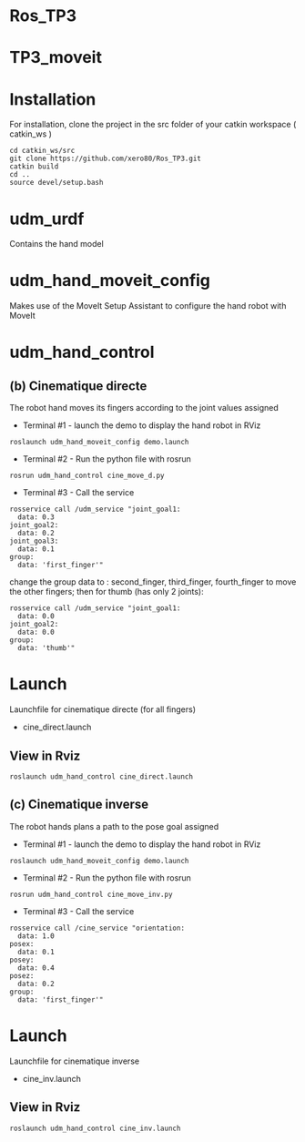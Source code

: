 # Ros_TP3

# TP3_moveit

# Installation

For installation, clone the project in the src folder of your catkin workspace ( catkin_ws )
```
cd catkin_ws/src
git clone https://github.com/xero80/Ros_TP3.git
catkin build
cd ..
source devel/setup.bash
```

# udm_urdf

Contains the hand model 

# udm_hand_moveit_config

Makes use of the MoveIt Setup Assistant to configure the hand robot with MoveIt

# udm_hand_control

## (b) Cinematique directe

The robot hand moves its fingers according to the joint values assigned 

- Terminal #1 - launch the demo to display the hand robot in RViz

```
roslaunch udm_hand_moveit_config demo.launch
```

- Terminal #2 - Run the python file with rosrun

```
rosrun udm_hand_control cine_move_d.py  
```

- Terminal #3 - Call the service

```
rosservice call /udm_service "joint_goal1:
  data: 0.3
joint_goal2:
  data: 0.2
joint_goal3:
  data: 0.1
group:
  data: 'first_finger'"
```

change the group data to : second_finger, third_finger, fourth_finger to move the other fingers; then for thumb (has only 2 joints): 

```
rosservice call /udm_service "joint_goal1:
  data: 0.0
joint_goal2:
  data: 0.0
group:
  data: 'thumb'"
```
# Launch 

Launchfile for cinematique directe (for all fingers)

- cine_direct.launch

## View in Rviz 

```
roslaunch udm_hand_control cine_direct.launch
```

## (c) Cinematique inverse

The robot hands plans a path to the pose goal assigned 

- Terminal #1 - launch the demo to display the hand robot in RViz

```
roslaunch udm_hand_moveit_config demo.launch
```

- Terminal #2 - Run the python file with rosrun

```
rosrun udm_hand_control cine_move_inv.py  
```

- Terminal #3 - Call the service

```
rosservice call /cine_service "orientation:
  data: 1.0
posex:
  data: 0.1
posey:
  data: 0.4
posez:
  data: 0.2
group:
  data: 'first_finger'"
```

# Launch 

Launchfile for cinematique inverse

- cine_inv.launch

## View in Rviz 

```
roslaunch udm_hand_control cine_inv.launch
```
